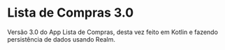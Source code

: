# Lista de Compras 3.0
Versão 3.0 do App Lista de Compras, desta vez feito em Kotlin e fazendo persistência de dados usando Realm.

